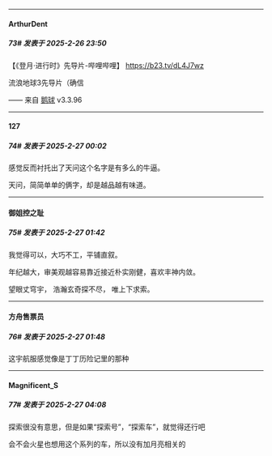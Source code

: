 ﻿
*****

####  ArthurDent  
##### 73#       发表于 2025-2-26 23:50

【《登月·进行时》先导片-哔哩哔哩】 https://b23.tv/dL4J7wz

流浪地球3先导片（确信

—— 来自 [鹅球](https://www.pgyer.com/GcUxKd4w) v3.3.96


*****

####  127  
##### 74#       发表于 2025-2-27 00:02

感觉反而衬托出了天问这个名字是有多么的牛逼。

天问，简简单单的俩字，却是越品越有味道。


*****

####  御姐控之耻  
##### 75#       发表于 2025-2-27 01:42

我觉得可以，大巧不工，平铺直叙。

年纪越大，审美观越容易靠近接近朴实刚健，喜欢丰神内敛。

望眼丈穹宇，
浩瀚玄奇探不尽，
唯上下求索。


*****

####  方舟售票员  
##### 76#       发表于 2025-2-27 01:48

这宇航服感觉像是丁丁历险记里的那种


*****

####  Magnificent_S  
##### 77#       发表于 2025-2-27 04:08

探索很没有意思，但是如果“探索号”，“探索车”，就觉得还行吧

会不会火星也想用这个系列的车，所以没有加月亮相关的

